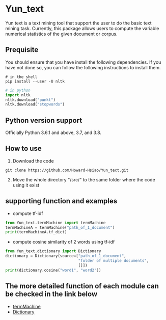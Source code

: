 # Yun_text
Yun text is a text mining tool that support the user to do the basic text mining task. Currently, this package allows users to compute the variable numerical statistics of the given document or corpus.

## Prequisite
You should ensure that you have install the following dependencies. If you have not done so, you can follow the following instructions to install them.

```shell
# in the shell
pip install --user -U nltk
```

```python
# in python
import nltk
nltk.download("punkt")
nltk.download("stopwords")
```

## Python version support
Officially Python 3.6.1 and above, 3.7, and 3.8.

## How to use
1. Download the code  
```shell
git clone https://github.com/Howard-Hsiao/Yun_text.git
```
2. Move the whole directory "/src/" to the same folder where the code using it exist

## supporting function and examples
* compute tf-idf
```python
from Yun_text.termMachine import termMachine
termMachineA = termMachine("path_of_1_document")
print(termMachineA.tf_dict)
```

* compute cosine similarity of 2 words using tf-idf
```python
from Yun_text.dictionary import Dictionary
dictionary = Dictionary(source=["path_of_1_document",
                                "folder of multiple documents",
                                []])
print(dictionary.cosine("word1", "word2"))
```

## The more detailed function of each module can be checked in the link below
* [termMachine]("./doc/termMachine.md")
* [Dictionary]("./doc/Dictionary.md")
